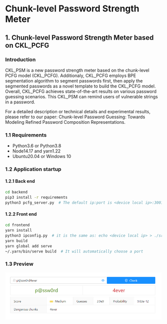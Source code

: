 # Chunk-level Password Strength Meter
## 1. Chunk-level Password Strength Meter based on CKL_PCFG

### Introduction
CKL_PSM is a new password strength meter based on the chunk-level PCFG model (CKL_PCFG). Additionaly, CKL_PCFG employs BPE segmentation algorithm to segment passwords first, then apply the segmented passwords as a novel template to build the CKL_PCFG model. Overall, CKL_PCFG achieves state-of-the-art results on various password guessing scenarios. This CKL_PSM can remind users of vulnerable strings in a password.

For a detailed description or technical details and experimental results, please refer to our paper: Chunk-level Password Guessing: Towards Modeling Refined Password Composition Representations. 

### 1.1 Requirements  

- Python3.6 or Python3.8
- Node14.17 and yarn1.22 
- Ubuntu20.04 or Windows 10

### 1.2 Application startup  

#### 1.2.1 Back end  

```bash
cd backend
pip3 install -r requirements
python3 pcfg_server.py  # The default ip:port is <device local ip>:3001, and it MUSE BE <device local ip>:3001
```

#### 1.2.2 Front end  

```bash
cd frontend
yarn install
python3 ipconfig.py  # it is the same as: echo <device local ip> > ./src/ip.json
yarn build
yarn global add serve
~/.yarn/bin/serve build  # It will automatically choose a port
```

### 1.3 Preview  

![psm-crop-1](README.assets/CKL_PSM.png)
